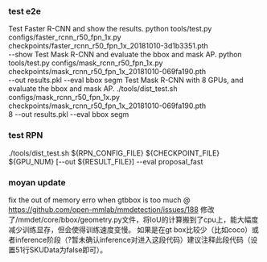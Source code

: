 ### test e2e
Test Faster R-CNN and show the results.
python tools/test.py configs/faster_rcnn_r50_fpn_1x.py \
    checkpoints/faster_rcnn_r50_fpn_1x_20181010-3d1b3351.pth \
    --show
Test Mask R-CNN and evaluate the bbox and mask AP.
python tools/test.py configs/mask_rcnn_r50_fpn_1x.py \
    checkpoints/mask_rcnn_r50_fpn_1x_20181010-069fa190.pth \
    --out results.pkl --eval bbox segm
Test Mask R-CNN with 8 GPUs, and evaluate the bbox and mask AP.
./tools/dist_test.sh configs/mask_rcnn_r50_fpn_1x.py \
    checkpoints/mask_rcnn_r50_fpn_1x_20181010-069fa190.pth \
    8 --out results.pkl --eval bbox segm

### test RPN
 ./tools/dist_test.sh ${RPN_CONFIG_FILE} ${CHECKPOINT_FILE} ${GPU_NUM} [--out ${RESULT_FILE}] --eval proposal_fast

### moyan update 
fix the out of memory erro when gtbbox is too much @ https://github.com/open-mmlab/mmdetection/issues/188
修改了/mmdet/core/bbox/geometry.py文件，将IoU的计算搬到了cpu上，能大幅度减少训练显存，但会使得训练速度变慢。
如果是在gt box比较少（比如coco）或者inference阶段（?暂未确认inference对进入这段代码）建议注释此段代码（设置51行SKUData为false即可）。